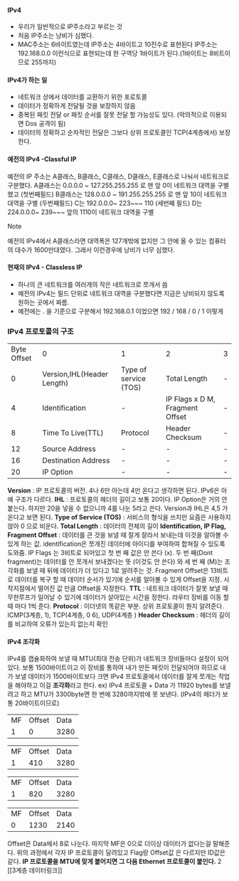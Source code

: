 #### IPv4
- 우리가 일반적으로 IP주소라고 부르는 것
- 처음 IP주소는  낭비가 심했다.
- MAC주소는 6바이트였는데 IP주소는 4바이트고 10진수로 표현된다 IP주소는 192.168.0.0 이런식으로 표현되는데 한 구역당 1바이트가 된다.(1바이트는 8비트이므로 255까지) 

#### IPv4가 하는 일
- 네트워크 상에서 데이터를 교환하기 위한 포로토콜
- 데이터가 정확하게 전달될 것을 보장하지 않음
- 중복된 패킷 전달 or 패킷 순서를 잘못 전달 할 가능성도 있다. (악의적으로 이용되면 Dos 공격이 됨)
- 데이터의 정확하고 순차적인 전달은 그보다 상위 프로토콜인 TCP(4계층에서) 보장한다.

#### 예전의 IPv4 -Classful IP
예전의 IP 주소는 A클래스, B클래스, C클래스, D클래스, E클래스로 나눠서 네트워크로 구분했다.
A클래스는 0.0.0.0 ~ 127.255.255.255 로 맨 앞 0이 네트워크 대역을 구별했고 (첫번째필드)
B클래스는 128.0.0.0 ~ 191.255.255.255 로 맨 앞 10이 네트워크 대역을 구별 (두번째필드)
C는 192.0.0.0~ 223~~~ 110 (세번째 필드)
D는 224.0.0.0~ 239~~~ 앞의 1110이 네트워크 대역을 구별

> [!NOTE]
> 예전의 IPv4에서 A클래스라면 대역폭은 127개밖에 없지만 그 안에 올 수 있는 컴퓨터의 대수가 1600만대였다. 그래서 이런경우에 낭비가 너무 심했다.

#### 현재의 IPv4 - Classless IP
- 하나의 큰 네트워크를 여러개의 작은 네트워크로 쪼개서 씀
- 예전의 IPv4는 필드 단위로 네트워크 대역을 구분했다면 지금은 낭비되지 않도록 원하는 곳에서 짜름.
- 예전에는 . 을 기준으로 구분해서 192.168.0.1 이었으면 192 / 168 / 0 / 1 이렇게 

### IPv4 프로토콜의 구조
|             |                            |                       |                                 |     |
| ----------- | -------------------------- | --------------------- | ------------------------------- | --- |
| Byte Offset | 0                          | 1                     | 2                               | 3   |
| 0           | Version,IHL(Header Length) | Type of service (TOS) | Total Length                    | -   |
| 4           | Identification             | -                     | IP Flags x D M, Fragment Offset | -   |
| 8           | Time To Live(TTL)          | Protocol              | Header Checksum                 | -   |
| 12          | Source Address             | -                     | -                               | -   |
| 16          | Destination Address        | -                     | -                               | -   |
| 20          | IP Option                  | -                     | -                               | -   |

**Version** : IP 프로토콜의 버전. 4나 6만 아는데 4만 온다고 생각하면 된다. IPv6은 아예 구조가 다르다.
**IHL** : 프로토콜의 헤더의 길이고 보통 20이다. IP Option은 거의 안 붙는다. 하지만 20을 넣을 수 없으니까 4를 나눈 5라고 쓴다.  Version과 IHL은 4,5 가 온다고 보면 된다.
**Type of Service (TOS)** : 서비스의 형식을 쓰지만 요즘은 사용하지 않아 0 으로 비운다.
**Total Length** : 데이터의 전체의 길이
**Identification, IP Flag, Fragment Offset** : 데이터를 큰 것을 보낼 때 잘게 잘라서 보내는데 이것을 알아볼 수 있게 하는 값. identification은 쪼개진 데이터에 아이디를 부여하여 합쳐질 수 있도록 도와줌. IP Flags 는 3비트로 되어있고 첫 번 째 값은 안 쓴다 (x). 두 번 째(Dont fragment)는 데이터를 안 쪼개서 보내겠다는 뜻 (이것도 안 쓴다)
와 세 번 째 (M)는 조각화를 보낼 때 뒤에 데이터가 더 있다고 1로 알려주는 것. Fragment Offset은 13비트로 데이터를 복구 할 때 데이터 순서가 있기에 순서를 알아볼 수 있게 Offset을 지정. 시작지점에서 떨어진 값 만큼 Offset을 지정한다.
**TTL** : 네트워크 데이터가 잘못 보낼 때 무한루프가 일어날 수 있기에 데이터가 살아있는 시간을 정한다. 라우터 장비를 이동 할 때 마다 1씩 준다.
**Protocol** : 이더넷의 똑같은 부분. 상위 프로토콜이 뭔지 알려준다. ICMP(3계층, 1), TCP(4계층, 0 6), UDP(4계층 )
**Header Checksum** : 헤더의 길이를 비교하여 오류가 있는지 없는지 확인

#### IPv4 조각화
IPv4를 캡슐화하여 보낼 때 MTU(최대 전송 단위)가 네트워크 장비들마다 설정이 되어있다. 보통 1500바이트이고 이 장비를 통하여 내가 만든 패킷이 전달되어야 하므로 내가 보낼 데이터가 1500바이트보다 크면 IPv4 프로토콜에서 데이터를 잘게 쪼개는 작업을 해야하고 이걸 **조각화**라고 한다.
ex)
IPv4 프로토콜 + Data 가 11920 bytes를 보낼려고 하고 MTU가 3300byte면 한 번에 3280까지밖에 못 보낸다. (IPv4의 헤더가 보통 20바이트이므로) 

|     |        |      |
| --- | ------ | ---- |
| MF  | Offset | Data |
| 1   | 0      | 3280 |

|     |        |      |
| --- | ------ | ---- |
| MF  | Offset | Data |
| 1   | 410    | 3280 |

|     |        |      |
| --- | ------ | ---- |
| MF  | Offset | Data |
| 1   | 820    | 3280 |

|     |        |      |
| --- | ------ | ---- |
| MF  | Offset | Data |
| 0   | 1230   | 2140 |

Offset은 Data에서 8로 나눈다. 마지막 MF은 0으로 더이상 데이터가 없다는걸 말해준다. 위의 과정에서 각자 IP 프로토콜이 달려있고 Flag랑 Offset값 은 다르지만 ID값은 같다.
**IP 프로토콜을 MTU에 맞게 붙어지면 그 다음 Ethernet 프로토콜이 붙인다.**
2
[[3계층 데이터링크]]
